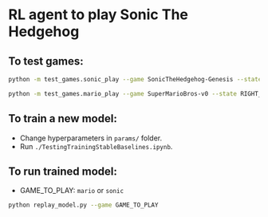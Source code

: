 # RL agent to play Sonic The Hedgehog

## To test games:
```sh
python -m test_games.sonic_play --game SonicTheHedgehog-Genesis --state GreenHillZone.Act1 --scenario contest
```

```sh
python -m test_games.mario_play --game SuperMarioBros-v0 --state RIGHT_ONLY
```
## To train a new model:
*   Change hyperparameters in `params/` folder.
*   Run `./TestingTrainingStableBaselines.ipynb`.

## To run trained model:
*   GAME_TO_PLAY: `mario` or `sonic` 
```sh
python replay_model.py --game GAME_TO_PLAY
```

